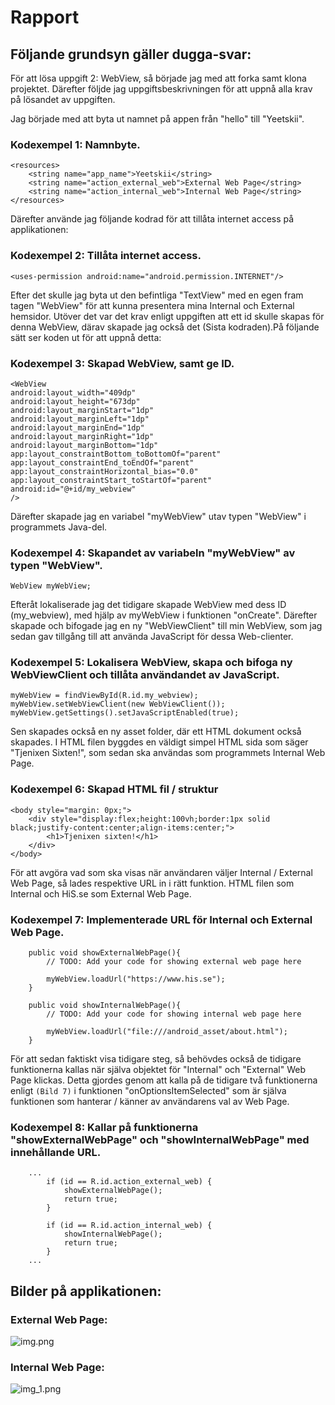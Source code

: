 
# Rapport

## Följande grundsyn gäller dugga-svar:

För att lösa uppgift 2: WebView, så började jag med att forka samt klona projektet. Därefter följde jag uppgiftsbeskrivningen
för att uppnå alla krav på lösandet av uppgiften.

Jag började med att byta ut namnet på appen från "hello" till "Yeetskii".
### Kodexempel 1: Namnbyte.
```
<resources>
    <string name="app_name">Yeetskii</string>
    <string name="action_external_web">External Web Page</string>
    <string name="action_internal_web">Internal Web Page</string>
</resources>
```

Därefter använde jag följande kodrad för att tillåta internet access på applikationen:
### Kodexempel 2: Tillåta internet access.
```
<uses-permission android:name="android.permission.INTERNET"/>
```

Efter det skulle jag byta ut den befintliga "TextView" med en egen fram tagen "WebView" för att kunna
presentera mina Internal och External hemsidor. Utöver det var det krav enligt uppgiften att ett id skulle skapas
för denna WebView, därav skapade jag också det (Sista kodraden).På följande sätt ser koden ut för att uppnå detta:
### Kodexempel 3: Skapad WebView, samt ge ID.
```
<WebView
android:layout_width="409dp"
android:layout_height="673dp"
android:layout_marginStart="1dp"
android:layout_marginLeft="1dp"
android:layout_marginEnd="1dp"
android:layout_marginRight="1dp"
android:layout_marginBottom="1dp"
app:layout_constraintBottom_toBottomOf="parent"
app:layout_constraintEnd_toEndOf="parent"
app:layout_constraintHorizontal_bias="0.0"
app:layout_constraintStart_toStartOf="parent"
android:id="@+id/my_webview"
/>
```

Därefter skapade jag en variabel "myWebView" utav typen "WebView" i programmets Java-del.
### Kodexempel 4: Skapandet av variabeln "myWebView" av typen "WebView".
```
WebView myWebView;
```
Efteråt lokaliserade jag det tidigare skapade WebView med dess ID (my_webview), med hjälp av myWebView i funktionen "onCreate".
Därefter skapade och bifogade jag en ny "WebViewClient" till min WebView, som jag sedan gav tillgång
till att använda JavaScript för dessa Web-clienter.
### Kodexempel 5: Lokalisera WebView, skapa och bifoga ny WebViewClient och tillåta användandet av JavaScript.
```
myWebView = findViewById(R.id.my_webview);
myWebView.setWebViewClient(new WebViewClient());
myWebView.getSettings().setJavaScriptEnabled(true);
```

Sen skapades också en ny asset folder, där ett HTML dokument också skapades.
I HTML filen byggdes en väldigt simpel HTML sida som säger "Tjenixen Sixten!", som sedan ska användas
som programmets Internal Web Page.
### Kodexempel 6: Skapad HTML fil / struktur
```
<body style="margin: 0px;">
    <div style="display:flex;height:100vh;border:1px solid black;justify-content:center;align-items:center;">
        <h1>Tjenixen sixten!</h1>
    </div>
</body>
```

För att avgöra vad som ska visas när användaren väljer Internal / External Web Page, så lades respektive
URL in i rätt funktion. HTML filen som Internal och HiS.se som External Web Page.
### Kodexempel 7: Implementerade URL för Internal och External Web Page.
```
    public void showExternalWebPage(){
        // TODO: Add your code for showing external web page here

        myWebView.loadUrl("https://www.his.se");
    }

    public void showInternalWebPage(){
        // TODO: Add your code for showing internal web page here

        myWebView.loadUrl("file:///android_asset/about.html");
    }
```

För att sedan faktiskt visa tidigare steg, så behövdes också de tidigare funktionerna kallas när själva objektet
för "Internal" och "External" Web Page klickas. Detta gjordes genom att kalla på de tidigare två funktionerna
enligt ```(Bild 7)``` i funktionen "onOptionsItemSelected" som är själva funktionen som hanterar / känner av användarens val
av Web Page.
### Kodexempel 8: Kallar på funktionerna "showExternalWebPage" och "showInternalWebPage" med innehållande URL.
```
    ...
        if (id == R.id.action_external_web) {
            showExternalWebPage();
            return true;
        }

        if (id == R.id.action_internal_web) {
            showInternalWebPage();
            return true;
        }
    ...
```


## Bilder på applikationen:

### External Web Page:
![img.png](img.png)

### Internal Web Page:
![img_1.png](img_1.png)

